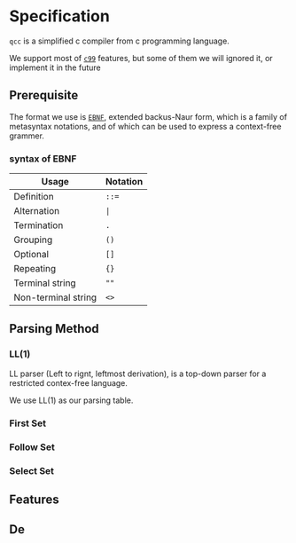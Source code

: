 # Specification
`qcc` is a simplified c compiler from c programming language.

We support most of [`c99`](https://www.open-std.org/jtc1/sc22/wg14/www/docs/n1256.pdf) features, but some of them we will ignored it, or implement it in the future

## Prerequisite
The format we use is [`EBNF`](https://en.wikipedia.org/wiki/Extended_Backus%E2%80%93Naur_form), extended backus-Naur form, which is a family of metasyntax notations, and of which can be used to express a context-free grammer.

### syntax of EBNF
| Usage                | Notation |
|----------------------|----------|
| Definition           | `::=`    |
| Alternation          | `\|`     |
| Termination          | `.`      |
| Grouping             | `()`     |
| Optional             | `[]`     |
| Repeating            | `{}`     |
| Terminal string      | `""`     |
| Non-terminal string  | `<>`     |

## Parsing Method

### LL(1)
LL parser (Left to rignt, leftmost derivation), is a top-down parser for a restricted contex-free language.


We use LL(1) as our parsing table. 

### First Set

### Follow Set

### Select Set

## Features


## De